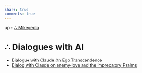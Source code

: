 ```yaml
---  
share: true  
comments: true  
---  
```

up :: [∴ Mikepedia](./index.md)  
  
# ∴ Dialogues with AI  
  
- [Dialogue with Claude On Ego Transcendence](./Dialogue-with-Claude-On-Ego-Transcendence.md)  
- [Dialog with Claude on enemy-love and the imprecatory Psalms](./Dialog-with-Claude-on-enemy-love-and-the-imprecatory-Psalms.md)